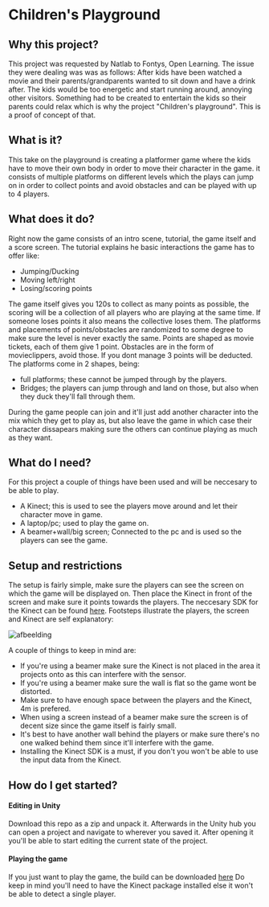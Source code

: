 # Children's Playground
## Why this project?
This project was requested by Natlab to Fontys, Open Learning. The issue they were dealing was was as follows: After kids have been watched a movie and their parents/grandparents wanted to sit down and have a drink after. The kids would be too energetic and start running around, annoying other visitors. Something had to be created to entertain the kids so their parents could relax which is why the project "Children's playground". This is a proof of concept of that.

## What is it?
This take on the playground is creating a platformer game where the kids have to move their own body in order to move their character in the game. it consists of multiple platforms on different levels which the plays can jump on in order to collect points and avoid obstacles and can be played with up to 4 players.

## What does it do?
Right now the game consists of an intro scene, tutorial, the game itself and a score screen.
The tutorial explains he basic interactions the game has to offer like:
- Jumping/Ducking
- Moving left/right
- Losing/scoring points

The game itself gives you 120s to collect as many points as possible, the scoring will be a collection of all players who are playing at the same time. If someone loses points it also means the collective loses them. The platforms and placements of points/obstacles are randomized to some degree to make sure the level is never exactly the same.
Points are shaped as movie tickets, each of them give 1 point.
Obstacles are in the form of movieclippers, avoid those. If you dont manage 3 points will be deducted.
The platforms come in 2 shapes, being:
- full platforms; these cannot be jumped through by the players.
- Bridges; the players can jump through and land on those, but also when they duck they'll fall through them.

During the game people can join and it'll just add another character into the mix which they get to play as, but also leave the game in which case their character dissapears making sure the others can continue playing as much as they want.

## What do I need?
For this project a couple of things have been used and will be neccesary to be able to play.
- A Kinect; this is used to see the players move around and let their character move in game.
- A laptop/pc; used to play the game on.
- A beamer+wall/big screen; Connected to the pc and is used so the players can see the game.

## Setup and restrictions
The setup is fairly simple, make sure the players can see the screen on which the game will be displayed on. Then place the Kinect in front of the screen and make sure it points towards the players.
The neccesary SDK for the Kinect can be found [here](https://learn.microsoft.com/en-us/windows/apps/design/devices/kinect-for-windows).
Footsteps illustrate the players, the screen and Kinect are self explanatory:

![afbeelding](https://github.com/NTheuws/ChildrensPlayground/assets/43367956/192e3cff-3de2-4afc-a055-0d8bbf765cf1)

A couple of things to keep in mind are:
- If you're using a beamer make sure the Kinect is not placed in the area it projects onto as this can interfere with the sensor.
- If you're using a beamer make sure the wall is flat so the game wont be distorted.
- Make sure to have enough space between the players and the Kinect, 4m is prefered.
- When using a screen instead of a beamer make sure the screen is of decent size since the game itself is fairly small.
- It's best to have another wall behind the players or make sure there's no one walked behind them since it'll interfere with the game.
- Installing the Kinect SDK is a must, if you don't you won't be able to use the input data from the Kinect. 

## How do I get started?
#### Editing in Unity
Download this repo as a zip and unpack it. Afterwards in the Unity hub you can open a project and navigate to wherever you saved it. After opening it you'll be able to start editing the current state of the project.

#### Playing the game
If you just want to play the game, the build can be downloaded [here](https://www.dropbox.com/s/4w2616tlo5latie/Platformer.zip?dl=0 )
Do keep in mind you'll need to have the Kinect package installed else it won't be able to detect a single player.
